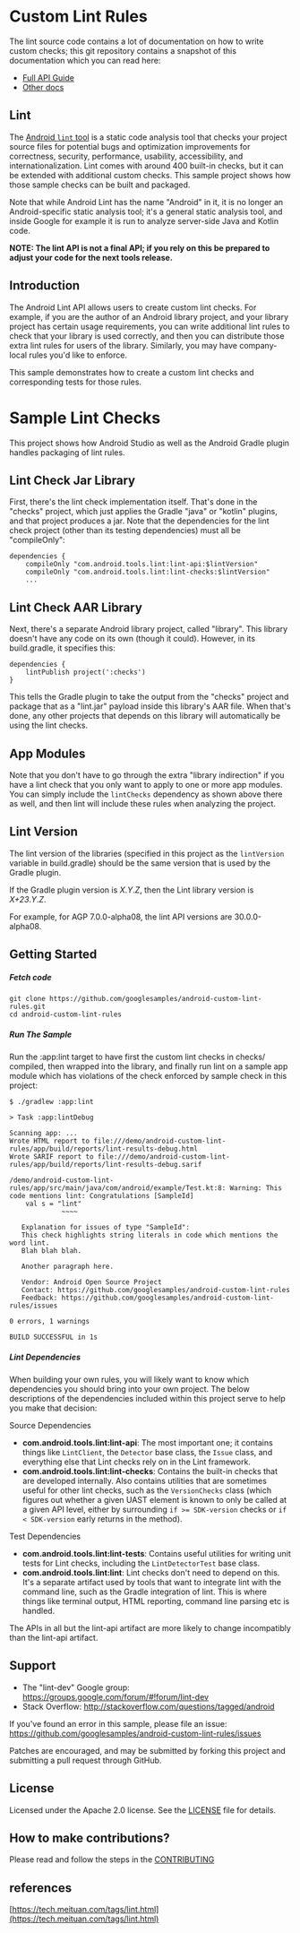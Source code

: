 Custom Lint Rules
=================

The lint source code contains a lot of documentation on how to write
custom checks; this git repository contains a snapshot of this
documentation which you can read here:

* [Full API Guide](https://googlesamples.github.io/android-custom-lint-rules/api-guide.html)
* [Other docs](https://googlesamples.github.io/android-custom-lint-rules/index.html)

Lint
----

The [Android `lint` tool](http://developer.android.com/tools/help/lint.html) is a static code
analysis tool that checks your project source files for potential bugs and optimization
improvements for correctness, security, performance, usability, accessibility, and
internationalization. Lint comes with around 400 built-in checks, but it can be extended with 
additional custom checks. This sample project shows how those sample checks can be built
and packaged.

Note that while Android Lint has the name "Android" in it, it is no longer an Android-specific
static analysis tool; it's a general static analysis tool, and inside Google for example it is
run to analyze server-side Java and Kotlin code.

**NOTE: The lint API is not a final API; if you rely on this be prepared
 to adjust your code for the next tools release.**

Introduction
------------

The Android Lint API allows users to create custom lint checks. For example, if you are the author of
an Android library project, and your library project has certain usage requirements, you can write
additional lint rules to check that your library is used correctly, and then you can distribute
those extra lint rules for users of the library. Similarly, you may have company-local rules you'd
like to enforce.

This sample demonstrates how to create a custom lint checks and corresponding tests for those rules.


# Sample Lint Checks

This project shows how Android Studio as well as the Android Gradle plugin handles packaging of lint
rules.

## Lint Check Jar Library

First, there's the lint check implementation itself. That's done in the
"checks" project, which just applies the Gradle "java" or "kotlin" plugins, and
that project produces a jar. Note that the dependencies for the lint
check project (other than its testing dependencies) must all be "compileOnly":

    dependencies {
        compileOnly "com.android.tools.lint:lint-api:$lintVersion"
        compileOnly "com.android.tools.lint:lint-checks:$lintVersion"
		...

## Lint Check AAR Library

Next, there's a separate Android library project, called "library". This
library doesn't have any code on its own (though it could). However,
in its build.gradle, it specifies this:

    dependencies {
        lintPublish project(':checks')
    }

This tells the Gradle plugin to take the output from the "checks" project
and package that as a "lint.jar" payload inside this library's AAR file.
When that's done, any other projects that depends on this library will
automatically be using the lint checks.

## App Modules

Note that you don't have to go through the extra "library indirection"
if you have a lint check that you only want to apply to one or more
app modules. You can simply include the `lintChecks` dependency as shown
above there as well, and then lint will include these rules when analyzing
the project.

## Lint Version

The lint version of the libraries (specified in this project as the
`lintVersion` variable in build.gradle) should be the same version
that is used by the Gradle plugin.

If the Gradle plugin version is *X*.*Y*.*Z*, then the Lint library
version is *X+23*.*Y*.*Z*.

For example, for AGP 7.0.0-alpha08, the lint API versions are 30.0.0-alpha08.

Getting Started
---------------

##### Fetch code

```
git clone https://github.com/googlesamples/android-custom-lint-rules.git
cd android-custom-lint-rules
```

##### Run The Sample

Run the :app:lint target to have first the custom lint checks in checks/
compiled, then wrapped into the library, and finally run lint on a
sample app module which has violations of the check enforced by sample
check in this project:
```
$ ./gradlew :app:lint

> Task :app:lintDebug

Scanning app: ...
Wrote HTML report to file:///demo/android-custom-lint-rules/app/build/reports/lint-results-debug.html
Wrote SARIF report to file:///demo/android-custom-lint-rules/app/build/reports/lint-results-debug.sarif

/demo/android-custom-lint-rules/app/src/main/java/com/android/example/Test.kt:8: Warning: This code mentions lint: Congratulations [SampleId]
    val s = "lint"
             ~~~~

   Explanation for issues of type "SampleId":
   This check highlights string literals in code which mentions the word lint.
   Blah blah blah.

   Another paragraph here.

   Vendor: Android Open Source Project
   Contact: https://github.com/googlesamples/android-custom-lint-rules
   Feedback: https://github.com/googlesamples/android-custom-lint-rules/issues

0 errors, 1 warnings

BUILD SUCCESSFUL in 1s
```

##### Lint Dependencies

When building your own rules, you will likely want to know which dependencies you should 
bring into your own project. The below descriptions of the dependencies included within
this project serve to help you make that decision:

Source Dependencies

- **com.android.tools.lint:lint-api**: The most important one; it contains things 
  like `LintClient`, the `Detector` base class, the `Issue` class, and everything else 
  that Lint checks rely on in the Lint framework.
- **com.android.tools.lint:lint-checks**: Contains the built-in checks that are developed 
  internally. Also contains utilities that are sometimes useful for other lint checks, 
  such as the `VersionChecks` class (which figures out whether a given UAST element is 
  known to only be called at a given API level, either by surrounding `if >= SDK-version`
  checks or `if < SDK-version` early returns in the method).

Test Dependencies

- **com.android.tools.lint:lint-tests**: Contains useful utilities for writing unit tests 
  for Lint checks, including the `LintDetectorTest` base class.
- **com.android.tools.lint:lint**: Lint checks don't need to depend on this. It's a 
  separate artifact used by tools that want to integrate lint with the command line, 
  such as the Gradle integration of lint. This is where things like terminal output, HTML 
  reporting, command line parsing etc is handled.

The APIs in all but the lint-api artifact are more likely to change incompatibly than
the lint-api artifact.

Support
-------

- The "lint-dev" Google group: https://groups.google.com/forum/#!forum/lint-dev
- Stack Overflow: http://stackoverflow.com/questions/tagged/android

If you've found an error in this sample, please file an issue:
https://github.com/googlesamples/android-custom-lint-rules/issues

Patches are encouraged, and may be submitted by forking this project and
submitting a pull request through GitHub.

License
-------
Licensed under the Apache 2.0 license. See the [LICENSE](LICENSE) file for 
details.

How to make contributions?
--------------------------
Please read and follow the steps in the [CONTRIBUTING](CONTRIBUTING.md)

## references

[https://tech.meituan.com/tags/lint.html](https://tech.meituan.com/tags/lint.html)
